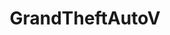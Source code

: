 ---
title: GrandTheftAutoV
crosslinks:
- gtaonline
- gtaglitches
- GrandTheftAutoV_PC
- HeistTeams
- MCCEO
- GTAGivers
- RedditDads
- REBL
- chiliadmystery
- GTAV
- gtacartel
- CEOfriendly
- pceo
- gtavcustoms
- gaming
- GTAA
- gtaonlinecrews
- AskReddit
- shitpost
---